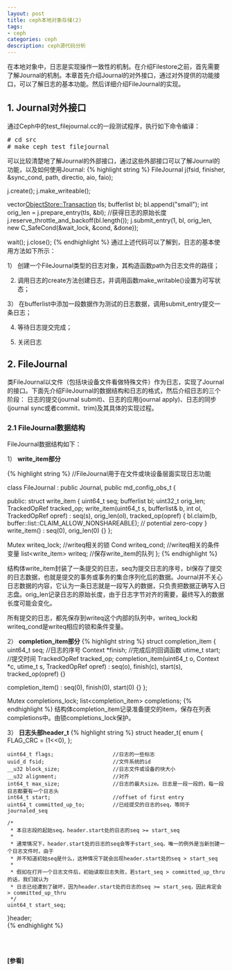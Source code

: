 ```yaml
---
layout: post
title: ceph本地对象存储(2)
tags:
- ceph
categories: ceph
description: ceph源代码分析
---
```


在本地对象中，日志是实现操作一致性的机制。在介绍Filestore之前，首先需要了解Journal的机制。本章首先介绍Journal的对外接口，通过对外提供的功能接口，可以了解日志的基本功能。然后详细介绍FileJournal的实现。


<!-- more -->


## 1. Journal对外接口

通过Ceph中的test_filejournal.cc的一段测试程序，执行如下命令编译：
<pre>
# cd src
# make ceph_test_filejournal
</pre>

可以比较清楚地了解Journal的外部接口，通过这些外部接口可以了解Journal的功能，以及如何使用Journal:
{% highlight string %}
FileJournal j(fsid, finisher, &sync_cond, path, directio, aio, faio);

j.create();
j.make_writeable();

vector<ObjectStore::Transaction> tls;
bufferlist bl;
bl.append("small");
int orig_len = j.prepare_entry(tls, &bl);    //获得日志的原始长度
j.reserve_throttle_and_backoff(bl.length());
j.submit_entry(1, bl, orig_len, new C_SafeCond(&wait_lock, &cond, &done));

wait();
j.close();
{% endhighlight %}
通过上述代码可以了解到，日志的基本使用方法如下所示：

1） 创建一个FileJournal类型的日志对象，其构造函数path为日志文件的路径；

2) 调用日志的create方法创建日志，并调用函数make_writable()设置为可写状态；

3） 在bufferlist中添加一段数据作为测试的日志数据，调用submit_entry提交一条日志；

4) 等待日志提交完成；

5) 关闭日志

## 2. FileJournal
类FileJournal以文件（包括块设备文件看做特殊文件）作为日志，实现了Journal的接口。下面先介绍FileJournal的数据结构和日志的格式，然后介绍日志的三个阶段： 日志的提交(journal submit)、日志的应用(journal apply)、日志的同步(journal sync或者commit、trim)及其具体的实现过程。

### 2.1 FileJournal数据结构
FileJournal数据结构如下：


1） **write_item部分**

{% highlight string %}
//FileJournal用于在文件或块设备层面实现日志功能

class FileJournal :
  public Journal,
  public md_config_obs_t {

public:
  struct write_item {
    uint64_t seq;
    bufferlist bl;
    uint32_t orig_len;
    TrackedOpRef tracked_op;
    write_item(uint64_t s, bufferlist& b, int ol, TrackedOpRef opref) :
      seq(s), orig_len(ol), tracked_op(opref) {
      bl.claim(b, buffer::list::CLAIM_ALLOW_NONSHAREABLE); // potential zero-copy
    }
    write_item() : seq(0), orig_len(0) {}
  };
	

  Mutex writeq_lock;               //writeq相关的锁
  Cond writeq_cond;                //writeq相关的条件变量
  list<write_item> writeq;         //保存write_item的队列
};
{% endhighlight %}

结构体write_item封装了一条提交的日志，seq为提交日志的序号，bl保存了提交的日志数据，也就是提交的事务或事务的集合序列化后的数据。Journal并不关心日志数据的内容，它认为一条日志就是一段写入的数据，只负责把数据正确写入日志盘。orig_len记录日志的原始长度，由于日志字节对齐的需要，最终写入的数据长度可能会变化。

所有提交的日志，都先保存到writeq这个内部的队列中，writeq_lock和writeq_cond是writeq相应的锁和条件变量。


2） **completion_item部分**
{% highlight string %}
struct completion_item {
uint64_t seq;                        //日志的序号
Context *finish;                     //完成后的回调函数
utime_t start;                       //提交时间
TrackedOpRef tracked_op;
completion_item(uint64_t o, Context *c, utime_t s,
	    TrackedOpRef opref)
  : seq(o), finish(c), start(s), tracked_op(opref) {}

completion_item() : seq(0), finish(0), start(0) {}
};

Mutex completions_lock;
list<completion_item> completions;
{% endhighlight %}
结构体completion_item记录准备提交的item，保存在列表completions中。由锁completions_lock保护。

3） **日志头部header_t**
{% highlight string %}
struct header_t{
	enum {
		FLAG_CRC = (1<<0),
	};
	
	uint64_t flags;                   //日志的一些标志
	uuid_d fsid;                      //文件系统的id
	__u32 block_size;                 //日志文件或设备的块大小
	__u32 alignment;                  //对齐
	int64_t max_size;                 //日志的最大size。日志是一段一段的，每一段日志都要有一个日志头
	int64_t start;                    //offset of first entry
	uint64_t committed_up_to;         //已经提交的日志的seq，等同于journaled_seq
	
	/*
	 * 本日志段的起始seq，header.start处的日志的seq >= start_seq
	 *
	 * 通常情况下，header.start处的日志的seq会等于start_seq。唯一的例外是当新创建一个日志文件时，由于
	 * 并不知道初始seq是什么，这种情况下就会出现header.start处的seq > start_seq
	 *
	 * 假如在打开一个日志文件后，初始读取日志失败，若start_seq > committed_up_thru的话，我们就认为
	 * 日志已经遭到了破坏，因为header.start处的日志的seq >= start_seq，因此肯定会 > committed_up_thru
	 */
	uint64_t start_seq;               
}header;	
{% endhighlight %}

<br />
<br />

**[参看]**




<br />
<br />
<br />

